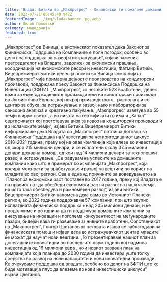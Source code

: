 ```yaml
---
title: 'Влада: Битиќи во „Макпрогрес“ - Финансиски ги помагаме домашните компании да станат меѓународно препознаени брендови - 20 ЈУЛИ 2023'
date: 2023-07-21T06:45:40.947Z
featuredImage: ../img/vlada-banner.jpg.webp
author: Филип Поповски
category: македонија
featured: true
---
```

„Макпрогрес“ од Виница, е вистинскиот показател дека Законот за Финансиска Поддршка на Компаниите е полн погодок, особено во делот на поддршка за развој и истражување“, изјави заменик претседателот на Владата, задолжен за економски прашања, координација на економските ресори и инвестиции, Фатмир Битиќи.
Вицепремиерот Битиќи денес ја посети во Виница компанијата „Макпрогрес“ чија примарна дејност е производство на кондиторски производи, поддржана преку Законот за Финансиска Поддршка на Инвестиции (ЗФПИ).
„Макпрогрес“, со неговите 523 вработени,  денес важи за еден од водечките производители на кондиторски производи во Југоисточна Европа, кој покрај производството,  располага и со центар за обука, за истражување и развој, како и лаборатории за сензорна анализа и креативно пакување. „Макпрогрес“ извезува во 55 земји ширум светот, а во низата на сертификати го има и „Халал“ сертификатот кој претставува виза за извоз на кондиторски производи и во исламските земји“, изјави Битиќи.
Вицепремиерот Битиќи информираше дека Владата со „Макрпогрес“ потпиша договор за Финансиска Поддршка на Инвестиции за четиригодишниот циклус 2018-2021 година, преку кој на оваа компанија која влезе во инвестиција од скоро 215 милиони денари, и се исплатени околу 37.5 милиони денари државна помош, од кои над 14 милиони денари за технолошки развој и истражување.
„Се радувам на успесите на домашните компании како што е примерот со компанијата „Макпрогрес“, која креира можности за вработување и развој на вештини во корист на младите во овој регион. Ова е една од причините за воведувањето на  Планот за економски раст поставен во 2017 година, преку кој Владата е на правиот пат да обезбеди економски раст и развој на нашата земја, но исто така обезбедува и рамномерен развој“, изјави Битиќи.
Вицепремиерот Битиќи напомена дека само во Источниот Плански регион, во 2022 година поддржавме 57 компании, при што вкупно исплатената финансиска поддршка е над 205 милиони денари, и ќе продолжиме и во иднина да ги поддржува домашните компании за внесување на иновации и поголема конкурентност на меѓународните пазари, бидејќи вака ги развиваме за нивните вработени.
Сопственикот на „Макпрогрес“, Глигор Цветанов во неговата изјава се заблагодари за финансиската помош и изјави дека во истражувачкиот центар младите ќе можат да научат нови вештини.
„Го презентиравме нашиот план за досегашните инвестиции во последните осум години кој надмина инвестиција од 16 милиони евра , но и новиот развоен план на компанијата која планира до 2030 година да инвестира уште толку средства во развој на нови капацитети и нови иновативни производи. Ќе очекуваме поддршка од владата, особено во делот на ЗФПИ што ќе биде мотивација плус да влеземе во нови инвестициски циклуси“, изјави Цветанов.
